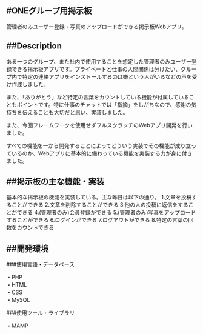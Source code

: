 #ONEグループ用掲示板
-
管理者のみユーザー登録・写真のアップロードができる掲示板Webアプリ。

##Description
-
ある一つのグループ、また社内で使用することを想定した管理者のみユーザー登録できる掲示板アプリです。プライベートと仕事の人間関係は分けたい、グループ内で特定の連絡アプリをインストールするのは嫌という人がいるなどの声を受け作成しました。

また、「ありがとう」など特定の言葉をカウントしている機能が付属していることもポイントです。特に仕事のチャットでは「指摘」をしがちなので、感謝の気持ちを伝えることも大切だと思い、実装しました。

また、今回フレームワークを使用せずフルスクラッチのWebアプリ開発を行いました。

すべての機能を一から開発することによってどういう実装でその機能が成り立っているのか、Webアプリに基本的に備わっている機能を実装する力が身に付きました。

##掲示板の主な機能・実装
-
基本的な掲示板の機能を実装している。主な昨日は以下の通り。
1.文章を投稿することができる
2.文章を削除することができる
3.他の人の投稿に返信をすることができる
4.(管理者のみ)会員登録ができる
5.(管理者のみ)写真をアップロードすることができる
6.ログインができる
7.ログアウトができる
8.特定の言葉の回数をカウントできる

##開発環境
-
###使用言語・データベース

・PHP  
・HTML  
・CSS  
・MySQL  

###使用ツール・ライブラリ

・MAMP  